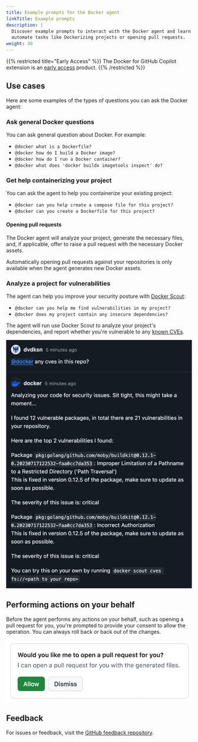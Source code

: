 ```yaml
---
title: Example prompts for the Docker agent
linkTitle: Example prompts
description: |
  Discover example prompts to interact with the Docker agent and learn how to
  automate tasks like Dockerizing projects or opening pull requests.
weight: 30
---
```


{{% restricted title="Early Access" %}}
The Docker for GitHub Copilot extension is an [early access](/release-lifecycle#early-access-ea) product.
{{% /restricted %}}

## Use cases

Here are some examples of the types of questions you can ask the Docker agent:

### Ask general Docker questions

You can ask general question about Docker. For example:

- `@docker what is a Dockerfile?`
- `@docker how do I build a Docker image?`
- `@docker how do I run a Docker container?`
- `@docker what does 'docker buildx imagetools inspect' do?`

### Get help containerizing your project

You can ask the agent to help you containerize your existing project:

- `@docker can you help create a compose file for this project?`
- `@docker can you create a Dockerfile for this project?`

#### Opening pull requests

The Docker agent will analyze your project, generate the necessary files, and,
if applicable, offer to raise a pull request with the necessary Docker assets.

Automatically opening pull requests against your repositories is only available
when the agent generates new Docker assets.

### Analyze a project for vulnerabilities

The agent can help you improve your security posture with [Docker
Scout](/manuals/scout/_index.md):

- `@docker can you help me find vulnerabilities in my project?`
- `@docker does my project contain any insecure dependencies?`

The agent will run use Docker Scout to analyze your project's dependencies, and
report whether you're vulnerable to any [known CVEs](/manuals/scout/deep-dive/advisory-db-sources.md).

![Copilot vulnerabilities report](images/copilot-vuln-report.png?w=500px&border=1)

## Performing actions on your behalf

Before the agent performs any actions on your behalf, such as opening a pull
request for you, you're prompted to provide your consent to allow the
operation. You can always roll back or back out of the changes.

![Copilot action prompt](images/copilot-action-prompt.png?w=400px)

## Feedback

For issues or feedback, visit the [GitHub feedback repository](https://github.com/docker/copilot-issues).
